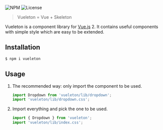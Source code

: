 ![NPM](https://img.shields.io/npm/v/vueleton.svg)
![License](https://img.shields.io/npm/l/vueleton.svg)

> Vueleton = Vue + Skeleton

Vueleton is a component library for [Vue.js](https://vuejs.org/) 2.
It contains useful components with simple style which are easy to be extended.

Installation
---
``` sh
$ npm i vueleton
```

Usage
---
1. The recommended way: only import the component to be used.

   ``` js
   import Dropdown from 'vueleton/lib/dropdown';
   import 'vueleton/lib/dropdown.css';
   ```

2. Import everything and pick the one to be used.

   ``` js
   import { Dropdown } from 'vueleton';
   import 'vueleton/lib/index.css';
   ```
